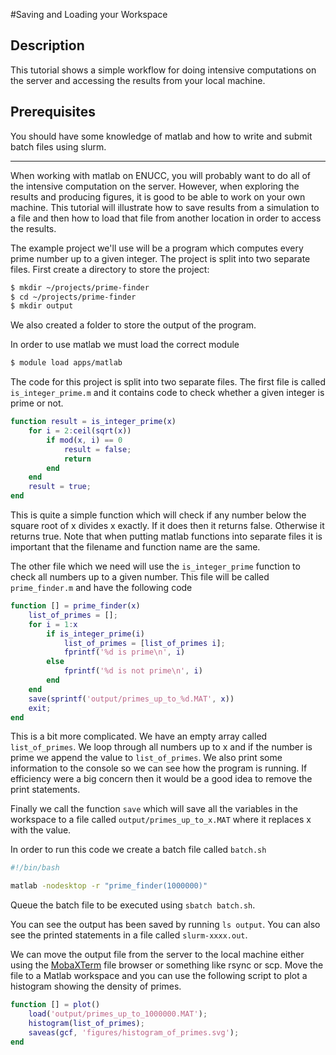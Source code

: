 #Saving and Loading your Workspace

## Description

This tutorial shows a simple workflow for doing intensive computations on the server and accessing the results from your local machine.

## Prerequisites

You should have some knowledge of matlab and how to write and submit batch files using slurm.

---

When working with matlab on ENUCC, you will probably want to do all of the intensive computation on the server. However, when exploring the results and producing figures, it is good to be able to work on your own machine. This tutorial will illustrate how to save results from a simulation to a file and then how to load that file from another location in order to access the results.

The example project we'll use will be a program which computes every prime number up to a given integer. The project is split into two separate files. First create a directory to store the project:

```bash
$ mkdir ~/projects/prime-finder
$ cd ~/projects/prime-finder
$ mkdir output
```

We also created a folder to store the output of the program.

In order to use matlab we must load the correct module
```bash
$ module load apps/matlab
```

The code for this project is split into two separate files. The first file is called `is_integer_prime.m` and it contains code to check whether a given integer is prime or not.

```matlab
function result = is_integer_prime(x)
    for i = 2:ceil(sqrt(x))
        if mod(x, i) == 0
            result = false;
            return
        end
    end
    result = true;
end
```

This is quite a simple function which will check if any number below the square root of x divides x exactly. If it does then it returns false. Otherwise it returns true. Note that when putting matlab functions into separate files it is important that the filename and function name are the same.

The other file which we need will use the `is_integer_prime` function to check all numbers up to a given number. This file will be called `prime_finder.m` and have the following code
```matlab
function [] = prime_finder(x)
    list_of_primes = [];
    for i = 1:x
        if is_integer_prime(i)
            list_of_primes = [list_of_primes i];
            fprintf('%d is prime\n', i)
        else
            fprintf('%d is not prime\n', i)
        end
    end
    save(sprintf('output/primes_up_to_%d.MAT', x))
    exit;
end
```
This is a bit more complicated. We have an empty array called `list_of_primes`. We loop through all numbers up to x and if the number is prime we append the value to `list_of_primes`. We also print some information to the console so we can see how the program is running. If efficiency were a big concern then it would be a good idea to remove the print statements.

Finally we call the function `save` which will save all the variables in the workspace to a file called `output/primes_up_to_x.MAT` where it replaces x with the value. 

In order to run this code we create a batch file called `batch.sh`

```bash
#!/bin/bash

matlab -nodesktop -r "prime_finder(1000000)"
```

Queue the batch file to be executed using `sbatch batch.sh`.

You can see the output has been saved by running `ls output`. You can also see the printed statements in a file called `slurm-xxxx.out`.

We can move the output file from the server to the local machine either using the [MobaXTerm](../../../useful-extras/mobaxterm/) file browser or something like rsync or scp. Move the file to a Matlab workspace and you can use the following script to plot a histogram showing the density of primes. 

```matlab
function [] = plot()
    load('output/primes_up_to_1000000.MAT');
    histogram(list_of_primes);
    saveas(gcf, 'figures/histogram_of_primes.svg');
end
```
